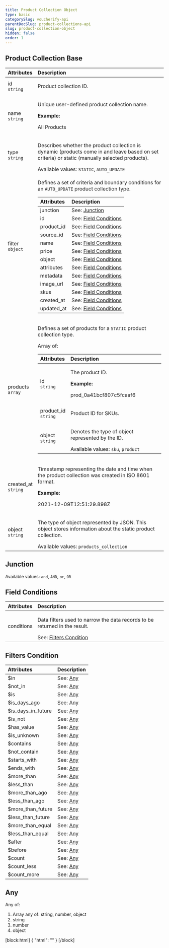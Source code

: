 ```yaml
---
title: Product Collection Object
type: basic
categorySlug: voucherify-api
parentDocSlug: product-collections-api
slug: product-collection-object
hidden: false
order: 1
---
```


## Product Collection Base
| Attributes |  Description |
|:-----|:--------|
| id</br>`string` | <p>Product collection ID.</p> |
| name</br>`string` | <p>Unique user-defined product collection name.</p> **Example:** <p>All Products</p> |
| type</br>`string` | <p>Describes whether the product collection is dynamic (products come in and leave based on set criteria) or static (manually selected products).</p> Available values: `STATIC`, `AUTO_UPDATE` |
| filter</br>`object` | <p>Defines a set of criteria and boundary conditions for an <code>AUTO_UPDATE</code> product collection type.</p> <table><thead><tr><th style="text-align:left">Attributes</th><th style="text-align:left">Description</th></tr></thead><tbody><tr><td style="text-align:left">junction</td><td style="text-align:left">See: <a href="#junction">Junction</a></td></tr><tr><td style="text-align:left">id</td><td style="text-align:left">See: <a href="#field-conditions">Field Conditions</a></td></tr><tr><td style="text-align:left">product_id</td><td style="text-align:left">See: <a href="#field-conditions">Field Conditions</a></td></tr><tr><td style="text-align:left">source_id</td><td style="text-align:left">See: <a href="#field-conditions">Field Conditions</a></td></tr><tr><td style="text-align:left">name</td><td style="text-align:left">See: <a href="#field-conditions">Field Conditions</a></td></tr><tr><td style="text-align:left">price</td><td style="text-align:left">See: <a href="#field-conditions">Field Conditions</a></td></tr><tr><td style="text-align:left">object</td><td style="text-align:left">See: <a href="#field-conditions">Field Conditions</a></td></tr><tr><td style="text-align:left">attributes</td><td style="text-align:left">See: <a href="#field-conditions">Field Conditions</a></td></tr><tr><td style="text-align:left">metadata</td><td style="text-align:left">See: <a href="#field-conditions">Field Conditions</a></td></tr><tr><td style="text-align:left">image_url</td><td style="text-align:left">See: <a href="#field-conditions">Field Conditions</a></td></tr><tr><td style="text-align:left">skus</td><td style="text-align:left">See: <a href="#field-conditions">Field Conditions</a></td></tr><tr><td style="text-align:left">created_at</td><td style="text-align:left">See: <a href="#field-conditions">Field Conditions</a></td></tr><tr><td style="text-align:left">updated_at</td><td style="text-align:left">See: <a href="#field-conditions">Field Conditions</a></td></tr></tbody></table> |
| products</br>`array` | <p>Defines a set of products for a <code>STATIC</code> product collection type.</p> Array of: <table><thead><tr><th style="text-align:left">Attributes</th><th style="text-align:left">Description</th></tr></thead><tbody><tr><td style="text-align:left">id</br><code>string</code></td><td style="text-align:left"><p>The product ID.</p> <strong>Example:</strong> <p>prod_0a41bcf807c5fcaaf6</p></td></tr><tr><td style="text-align:left">product_id</br><code>string</code></td><td style="text-align:left"><p>Product ID for SKUs.</p></td></tr><tr><td style="text-align:left">object</br><code>string</code></td><td style="text-align:left"><p>Denotes the type of object represented by the ID.</p> Available values: <code>sku</code>, <code>product</code></td></tr></tbody></table> |
| created_at</br>`string` | <p>Timestamp representing the date and time when the product collection was created in ISO 8601 format.</p> **Example:** <p>2021-12-09T12:51:29.898Z</p> |
| object</br>`string` | <p>The type of object represented by JSON. This object stores information about the static product collection.</p> Available values: `products_collection` |

## Junction
Available values: `and`, `AND`, `or`, `OR`

## Field Conditions
| Attributes |  Description |
|:-----|:--------|
| conditions | <p>Data filters used to narrow the data records to be returned in the result.</p> See: [Filters Condition](#filters-condition) |

## Filters Condition
| Attributes |  Description |
|:-----|:--------|
| $in | See: [Any](#any) |
| $not_in | See: [Any](#any) |
| $is | See: [Any](#any) |
| $is_days_ago | See: [Any](#any) |
| $is_days_in_future | See: [Any](#any) |
| $is_not | See: [Any](#any) |
| $has_value | See: [Any](#any) |
| $is_unknown | See: [Any](#any) |
| $contains | See: [Any](#any) |
| $not_contain | See: [Any](#any) |
| $starts_with | See: [Any](#any) |
| $ends_with | See: [Any](#any) |
| $more_than | See: [Any](#any) |
| $less_than | See: [Any](#any) |
| $more_than_ago | See: [Any](#any) |
| $less_than_ago | See: [Any](#any) |
| $more_than_future | See: [Any](#any) |
| $less_than_future | See: [Any](#any) |
| $more_than_equal | See: [Any](#any) |
| $less_than_equal | See: [Any](#any) |
| $after | See: [Any](#any) |
| $before | See: [Any](#any) |
| $count | See: [Any](#any) |
| $count_less | See: [Any](#any) |
| $count_more | See: [Any](#any) |

## Any
Any of:

 1. Array any of: string, number, object
 2. string
 3. number
 4. object

[block:html]
{
  "html": "<style>\n[title=\"Toggle library\"] { \n  display: none; }\n.LanguagePicker-divider { \n  display: none; }\n.Playground-section3VTXuaYZivJK > .APISectionHeader3LN_-QIR0m7x {\n  display: none; }\n.LanguagePicker-languages1qVVo_v6AlP9 {\n  display: none; }\n.headline-container-article-info2GaOf2jMpV0r {\n  display: none; }\n.APISectionHeader3LN_-QIR0m7x {\n  display: none; }\n.APIResponseSchemaPicker-label3XMQ9E-slNcS {\n  display: none; }\n.PlaygroundC7DInM9NFvBg {\n  display: none; }\n.Modal-Header3VPrQs3MUWWd {\n  display: none; }\n.rm-ReferenceMain .rm-Article {\n  max-width: 2000px; }\n</style>"
}
[/block]
